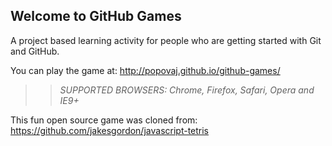 ## Welcome to GitHub Games

A project based learning activity for people who are getting started with Git and GitHub.

You can play the game at: http://popovaj.github.io/github-games/

>> _*SUPPORTED BROWSERS*: Chrome, Firefox, Safari, Opera and IE9+_

This fun open source game was cloned from: https://github.com/jakesgordon/javascript-tetris
